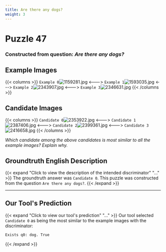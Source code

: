 ```yaml
---
title: Are there any dogs?
weight: 3
---
```


# Puzzle 47
### Constructed from question: _Are there any dogs?_


## Example Images
{{< columns >}}
`Example 0`![1159281.jpg](/gqa_images/1159281.jpg)
<--->
`Example 1`![1593035.jpg](/gqa_images/1593035.jpg)
<--->
`Example 2`![2343907.jpg](/gqa_images/2343907.jpg)
<--->
`Example 3`![2346631.jpg](/gqa_images/2346631.jpg)
{{< /columns >}}

## Candidate Images
{{< columns >}}
`Candidate 0`![2353922.jpg](/gqa_images/2353922.jpg)
<--->
`Candidate 1`![2387406.jpg](/gqa_images/2387406.jpg)
<--->
`Candidate 2`![2399361.jpg](/gqa_images/2399361.jpg)
<--->
`Candidate 3`![2416658.jpg](/gqa_images/2416658.jpg)
{{< /columns >}}

*Which candidate among the above candidates is most similar to all the example images? Explain why.*

## Groundtruth English Description

{{< expand "Click to view the description of the intended discriminator" "..." >}}
The groundtruth answer was `Candidate 0`. This puzzle was constructed from the question `Are there any dogs?`.
{{< /expand >}}

---

## Our Tool's Prediction

{{< expand "Click to view our tool's prediction" "..." >}}
Our tool selected `Candidate 0` as being the most similar to the example images with the discriminator:
```plaintext
Exists q0: dog. True
```
{{< /expand >}}
